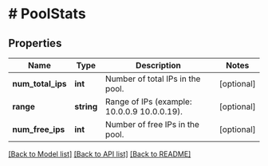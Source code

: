 # # PoolStats

## Properties

Name | Type | Description | Notes
------------ | ------------- | ------------- | -------------
**num_total_ips** | **int** | Number of total IPs in the pool. | [optional]
**range** | **string** | Range of IPs (example: 10.0.0.9 10.0.0.19). | [optional]
**num_free_ips** | **int** | Number of free IPs in the pool. | [optional]

[[Back to Model list]](../../README.md#models) [[Back to API list]](../../README.md#endpoints) [[Back to README]](../../README.md)
